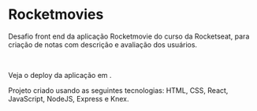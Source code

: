 # Rocketmovies
Desafio front end da aplicação Rocketmovie do curso da Rocketseat, para criação de notas com descrição e avaliação dos usuários.

<br>

Veja o deploy da aplicação em <a href="" target="_blank"></a>.


Projeto criado usando as seguintes tecnologias: 
HTML,
CSS,
React,
JavaScript,
NodeJS,
Express e
Knex.